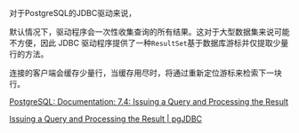 对于PostgreSQL的JDBC驱动来说，

默认情况下，驱动程序会一次性收集查询的所有结果。这对于大型数据集来说可能不方便，因此 JDBC 驱动程序提供了一种`ResultSet`基于数据库游标并仅提取少量行的方法。

连接的客户端会缓存少量行，当缓存用尽时，将通过重新定位游标来检索下一块行。

[PostgreSQL: Documentation: 7.4: Issuing a Query and Processing the Result](https://www.postgresql.org/docs/7.4/jdbc-query.html)

[Issuing a Query and Processing the Result | pgJDBC](https://jdbc.postgresql.org/documentation/query/#getting-results-based-on-a-cursor)